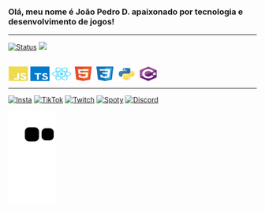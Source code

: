 
### Olá, meu nome é João Pedro D. apaixonado por tecnologia e desenvolvimento de jogos!

------------------------------------------------------------------------------------------

[![Status](https://github-readme-stats.vercel.app/api?username=ReD-GifHub&theme=dark)](https://www.instagram.com/jao.domingues/?theme=dark)
<img height="180em" src="https://github-readme-stats.vercel.app/api?username=ReD-GifHub&show_icons=true&theme=dark&include_all_commits=true&count_private=true"/>
</div>
<div style="display: inline_block"><br>
  <img align="center" alt="Rafa-Js" height="30" width="40" src="https://raw.githubusercontent.com/devicons/devicon/master/icons/javascript/javascript-plain.svg">
  <img align="center" alt="Rafa-Ts" height="30" width="40" src="https://raw.githubusercontent.com/devicons/devicon/master/icons/typescript/typescript-plain.svg">
  <img align="center" alt="Rafa-React" height="30" width="40" src="https://raw.githubusercontent.com/devicons/devicon/master/icons/react/react-original.svg">
  <img align="center" alt="Rafa-HTML" height="30" width="40" src="https://raw.githubusercontent.com/devicons/devicon/master/icons/html5/html5-original.svg">
  <img align="center" alt="Rafa-CSS" height="30" width="40" src="https://raw.githubusercontent.com/devicons/devicon/master/icons/css3/css3-original.svg">
  <img align="center" alt="Rafa-Python" height="30" width="40" src="https://raw.githubusercontent.com/devicons/devicon/master/icons/python/python-original.svg">
  <img align="center" alt="Rafa-Csharp" height="30" width="40" src="https://raw.githubusercontent.com/devicons/devicon/master/icons/csharp/csharp-original.svg">
</div>
 
------------------------------------------------------------------------------------------
 
[![Insta](https://img.shields.io/badge/Instagram-E4405F?style=for-the-badge&logo=instagram&logoColor=white)](https://www.instagram.com/jao.domingues/?theme=dark)
[![TikTok](https://img.shields.io/badge/TikTok-000000?style=for-the-badge&logo=tiktok&logoColor=white)](https://www.tiktok.com/@jao_0f)
[![Twitch](https://img.shields.io/badge/Twitch-9146FF?style=for-the-badge&logo=twitch&logoColor=white)]()
[![Spoty](https://img.shields.io/badge/Spotify-1ED760?&style=for-the-badge&logo=spotify&logoColor=white)]()
[![Discord](https://img.shields.io/badge/Discord-7289DA?style=for-the-badge&logo=discord&logoColor=white)]()

  ![Snake animation](https://github.com/rafaballerini/rafaballerini/blob/output/github-contribution-grid-snake.svg)

